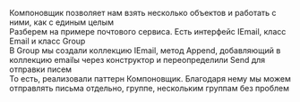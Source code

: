 Компоновщик позволяет нам взять несколько объектов и работать с ними, как с единым целым  
Разберем на примере почтового сервиса. Есть интерфейс IEmail, класс Email и класс Group  
В Group мы создали коллекцию IEmail, метод Append, добавляющий в коллекцию emailы через конструктор и переопределили Send для отправки писем  
То есть, реализовали паттерн Компоновщик. Благодаря нему мы можем отправлять письма отдельно, группе, нескольким группам без проблем
